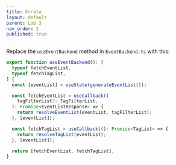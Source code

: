 ```yaml
---
title: Errata
layout: default
parent: Lab 3
nav_order: 2
published: true
---
```



Replace the `useEventBackend` method in `EventBackend.ts` with this:

```typescript
export function useEventBackend(): [
  typeof fetchEventList,
  typeof fetchTagList,
] {
  const [eventList] = useState(generateEventList());

  const fetchEventList = useCallback((
    tagFilterList?: TagFilterList,
  ): Promise<EventListResponse> => {
    return resolveEventList(eventList, tagFilterList);
  }, [eventList]);

  const fetchTagList = useCallback((): Promise<TagList> => {
    return resolveTagList(eventList);
  }, [eventList]);

  return [fetchEventList, fetchTagList];
}
```
